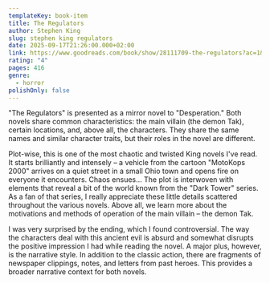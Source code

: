 ```yaml
---
templateKey: book-item
title: The Regulators
author: Stephen King
slug: stephen king regulators
date: 2025-09-17T21:26:00.000+02:00
link: https://www.goodreads.com/book/show/28111709-the-regulators?ac=1&from_search=true&qid=ylHVSLPSBG&rank=1
rating: "4"
pages: 416
genre:
  - horror
polishOnly: false
---
```

"The Regulators" is presented as a mirror novel to "Desperation." Both novels share common characteristics: the main villain (the demon Tak), certain locations, and, above all, the characters. They share the same names and similar character traits, but their roles in the novel are different.

Plot-wise, this is one of the most chaotic and twisted King novels I've read. It starts brilliantly and intensely – a vehicle from the cartoon "MotoKops 2000" arrives on a quiet street in a small Ohio town and opens fire on everyone it encounters. Chaos ensues... The plot is interwoven with elements that reveal a bit of the world known from the "Dark Tower" series. As a fan of that series, I really appreciate these little details scattered throughout the various novels. Above all, we learn more about the motivations and methods of operation of the main villain – the demon Tak.

I was very surprised by the ending, which I found controversial. The way the characters deal with this ancient evil is absurd and somewhat disrupts the positive impression I had while reading the novel. A major plus, however, is the narrative style. In addition to the classic action, there are fragments of newspaper clippings, notes, and letters from past heroes. This provides a broader narrative context for both novels.
